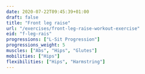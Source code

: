 ```yaml
---
date: 2020-07-22T09:45:39+01:00
draft: false
title: "Front leg raise"
url: "/exercises/front-leg-raise-workout-exercise"
eid: "f-leg-rais"
progressions: ["L-Sit Progression"]
progressions_weight: 5
muscles: ["Abs", "Hips", "Glutes"]
mobilities: ["Hips"]
flexibilities: ["Hips", "Harmstring"]
---
```

